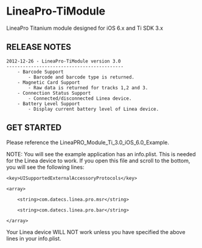 LineaPro-TiModule
===========================================

LineaPro Titanium module designed for iOS 6.x and Ti SDK 3.x

RELEASE NOTES
-------------

	2012-12-26 - LineaPro-TiModule version 3.0
	-------------------------------------------
		- Barcode Support
			- Barcode and barcode type is returned.
		- Magnetic Card Support
			- Raw data is returned for tracks 1,2 and 3.
		- Connection Status Support
			- Connected/disconnected Linea device.
		- Battery Level Support
			- Display current battery level of Linea device.

GET STARTED
-----------

Please reference the LineaPRO_Module_Ti_3.0_iOS_6.0_Example.

NOTE: You will see the example application has an info.plist.  This is needed for the Linea device to work.  If you open this file and scroll to the bottom, you will see the following lines:

	<key>UISupportedExternalAccessoryProtocols</key>
	
	<array>	
	
	    <string>com.datecs.linea.pro.msr</string>
	
	    <string>com.datecs.linea.pro.bar</string>
	
	</array>
	
Your Linea device WILL NOT work unless you have specified the above lines in your info.plist.


